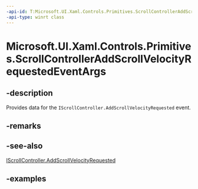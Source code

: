 ```yaml
---
-api-id: T:Microsoft.UI.Xaml.Controls.Primitives.ScrollControllerAddScrollVelocityRequestedEventArgs
-api-type: winrt class
---
```


# Microsoft.UI.Xaml.Controls.Primitives.ScrollControllerAddScrollVelocityRequestedEventArgs

<!--
public sealed class ScrollControllerAddScrollVelocityRequestedEventArgs
-->


## -description

Provides data for the `IScrollController.AddScrollVelocityRequested` event.

## -remarks

## -see-also

[IScrollController.AddScrollVelocityRequested](iscrollcontroller_addscrollvelocityrequested.md)

## -examples


